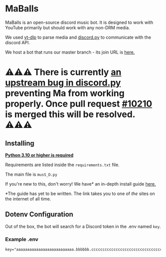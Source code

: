 MaBalls
=======
MaBalls is an open-source discord music bot. It is designed to work with YouTube primarily but should work with any non-DRM media.

We used [yt-dlp](https://github.com/yt-dlp/yt-dlp) to parse media and [discord.py](https://github.com/Rapptz/discord.py) to communicate with the discord API.

We host a bot that runs our master branch - its join URL is [here.](https://discord.com/api/oauth2/authorize?client_id=918667870114828288&permissions=3467840&scope=bot)

# ⚠️⚠️⚠️ There is currently [an upstream bug in discord.py](https://github.com/Rapptz/discord.py/issues/10207) preventing Ma from working properly. Once pull request [#10210](https://github.com/Rapptz/discord.py/pull/10210) is merged this will be resolved. ⚠️⚠️⚠️

Installing
----------

**[Python 3.10 or higher is required](https://www.python.org/downloads/)**

Requirements are listed inside the `requirements.txt` file.

The main file is `musS_D.py`

If you're new to this, don't worry! We have* an in-depth install guide [here.](yyyyyyy.info)

*The guide has yet to be written. The link takes you to one of *the* sites on the internet of all time.

Dotenv Configuration
--------------------

Out of the box, the bot will search for a Discord token in the .env named `key`.

### Example .env
```env
key="aaaaaaaaaaaaaaaaaaaaaaaaaa.bbbbbb.cccccccccccccccccccccccccccccccccccccc"
```
